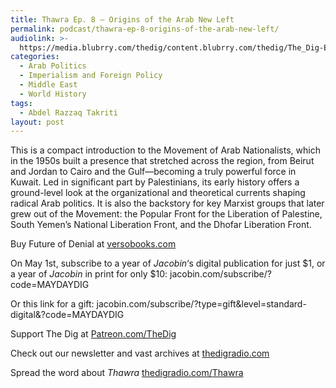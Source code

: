 ```yaml
---
title: Thawra Ep. 8 – Origins of the Arab New Left
permalink: podcast/thawra-ep-8-origins-of-the-arab-new-left/
audiolink: >-
  https://media.blubrry.com/thedig/content.blubrry.com/thedig/The_Dig-EP_443-Takriti.mp3
categories:
  - Arab Politics
  - Imperialism and Foreign Policy
  - Middle East
  - World History
tags:
  - Abdel Razzaq Takriti
layout: post
---
```


 This is a compact introduction to the Movement of Arab Nationalists, which in the 1950s built a presence that stretched across the region, from Beirut and Jordan to Cairo and the Gulf—becoming a truly powerful force in Kuwait. Led in significant part by Palestinians, its early history offers a ground-level look at the organizational and theoretical currents shaping radical Arab politics. It is also the backstory for key Marxist groups that later grew out of the Movement: the Popular Front for the Liberation of Palestine, South Yemen’s National Liberation Front, and the Dhofar Liberation Front.

Buy Future of Denial at [versobooks.com](http://versobooks.com)

On May 1st, subscribe to a year of *Jacobin*‘s digital publication for just $1, or a year of *Jacobin* in print for only $10: jacobin.com/subscribe/?code=MAYDAYDIG

Or this link for a gift: jacobin.com/subscribe/?type=gift\&level=standard-digital&?code=MAYDAYDIG

Support The Dig at [Patreon.com/TheDig](http://patreon.com/TheDig)

Check out our newsletter and vast archives at [thedigradio.com](http://thedigradio.com)

Spread the word about *Thawra* [thedigradio.com/Thawra](http://thedigradio.com/Thawra)
